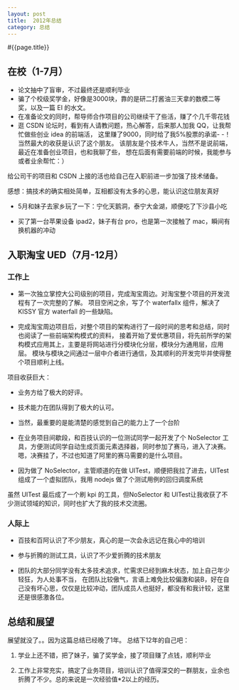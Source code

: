 ```yaml
---
layout: post
title:  2012年总结
category: 总结
---
```


#{{page.title}}

## 在校（1-7月）

- 论文抽中了盲审，不过最终还是顺利毕业
- 骗了个校级奖学金，好像是3000块，靠的是研二打酱油三天拿的数模二等奖，以及一篇 EI 的水文。
- 在准备论文的同时，帮导师合作项目的公司继续干了些活，赚了个几千零花钱
- 逛 CSDN 论坛时，看到有人请教问题，热心解答，后来那人加我 QQ，让我帮忙做些创业 idea 的前端活，
这里赚了9000，同时给了我5%股票的承诺- -！
当然最大的收获是认识了这个朋友。 该朋友是个技术牛人，当然不是说前端，最近在准备创业项目，也和我聊了些，
想在后面有需要前端的时候，我能参与或者业余帮忙：）

给公司干的项目和 CSDN 上接的活也给自己在入职前进一步加强了技术储备。

感想：搞技术的确实相处简单，互相都没有太多的心思，能认识这位朋友真好

- 5月和妹子去家乡玩了一下：宁化天鹅洞，泰宁大金湖，顺便吃了下沙县小吃

- 买了第一台苹果设备 ipad2，妹子有台 pro，也是第一次接触了 mac，瞬间有换机器的冲动

## 入职淘宝 UED（7月-12月）

### 工作上

- 第一次独立掌控大公司级别的项目，完成淘宝周边。对淘宝整个项目的开发流程有了一次完整的了解。
项目空闲之余，写了个 waterfallx 组件，解决了 KISSY 官方 waterfall 的一些缺陷。

- 完成淘宝周边项目后，对整个项目的架构进行了一段时间的思考和总结，同时也阅读了一些前端架构模式的资料，
接着开始了爱优惠项目，将先前所学的架构模式应用其上，主要是将网站进行分模块化分层，模块分为通用层，应用层。
模块与模块之间通过一层中介者进行通信，及其顺利的开发完毕并使得整个项目顺利上线。

项目收获巨大：
- 业务方给了极大的好评。
- 技术能力在团队得到了极大的认可。
- 当然，最重要的是能清楚的感觉到自己的能力上了一个台阶

- 在业务项目间歇段，和百技认识的一位测试同学一起开发了个 NoSelector 工具，方便测试同学自动生成页面元素选择器，同时参加了赛马，进入了决赛。
嗯，决赛挂了，不过也知道了阿里的赛马需要的是什么项目。

- 因为做了 NoSelector，主管顺道的在做 UITest，顺便把我拉了进去，UITest 组成了一个虚拟团队，我用 nodejs 做了个测试用例的回归调度系统

虽然 UITest 最后成了一个刷 kpi 的工具，但NoSelector 和 UITest让我收获了不少测试领域的知识，同时也扩大了我的技术交流圈。

### 人际上

- 百技和百阿认识了不少朋友，真心的是一次会永远记在我心中的培训

- 参与折腾的测试工具，认识了不少爱折腾的技术朋友

- 团队的大部分同学没有太多技术追求，忙需求已经到麻木状态，加上自己年少轻狂，为人处事不当，
在团队比较傲气，言语上难免比较偏激和装B，好在自己没有坏心思，仅仅是比较冲动，团队成员人也挺好，都没有和我计较，这里还是很感激各位。


## 总结和展望

展望就没了。。因为这篇总结已经晚了1年。
总结下12年的自己吧：

1. 学业上还不错，把了妹子，骗了奖学金，接了项目赚了点钱，顺利毕业

2. 工作上非常充实，搞定了业务项目，培训认识了值得深交的一群朋友，业余也折腾了不少。总的来说是一次经验值*2以上的经历。
